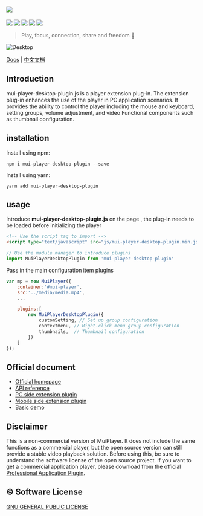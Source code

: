 # <img src="https://muiplayer.oss-cn-shanghai.aliyuncs.com/static/image/title_logo.png" />

<div>
    <a href="https://www.npmjs.com/package/mui-player" target="_blank"><img src="https://img.shields.io/npm/v/mui-player?label=mui%20player" /></a>
    <a href="https://www.npmjs.com/package/mui-player-desktop-plugin" target="_blank"><img src="https://img.shields.io/npm/v/mui-player-desktop-plugin?label=mui%20player%20desktop" /></a>
	<a href="https://www.npmjs.com/package/mui-player-mobile-plugin" target="_blank"><img src="https://img.shields.io/npm/v/mui-player-mobile-plugin?label=mui%20player%20mobile" /></a>
	<a href="https://github.com/muiplayer/hello-muiplayer/tree/master/dist/js" target="_blank"><img src="https://img.shields.io/badge/gzip%20size-18kb-brightgreen" /></a>
    <a href="https://github.com/muiplayer/hello-muiplayer/blob/master/LICENSE" target="_blank"><img src="https://img.shields.io/badge/license-GPL3-brightgreen" /></a>
</div>

> Play, focus, connection, share and freedom 🚩

![Desktop](https://muiplayer.oss-cn-shanghai.aliyuncs.com/static/image/desktopPreview.png)

<a href="https://muiplayer.js.org/" target="_blank">Docs</a> | <a href="https://muiplayer.js.org/zh/" target="_blank">中文文档</a>

## Introduction

mui-player-desktop-plugin.js is a player extension plug-in. The extension plug-in enhances the use of the player in PC application scenarios. It provides the ability to control the player including the mouse and keyboard, setting groups, volume adjustment, and video Functional components such as thumbnail configuration.

## installation

Install using npm:

```
npm i mui-player-desktop-plugin --save
```

Install using yarn:

```
yarn add mui-player-desktop-plugin
```

## usage

Introduce **mui-player-desktop-plugin.js** on the page , the plug-in needs to be loaded before initializing the player

```html
<!-- Use the script tag to import -->
<script type="text/javascript" src="js/mui-player-desktop-plugin.min.js"></script>
```

```js
// Use the module manager to introduce plugins
import MuiPlayerDesktopPlugin from 'mui-player-desktop-plugin'
```

Pass in the main configuration item plugins

```js
var mp = new MuiPlayer({
    container:'#mui-player',
    src:'../media/media.mp4',
    ...

    plugins:[
        new MuiPlayerDesktopPlugin({
            customSetting, // Set up group configuration
            contextmenu, // Right-click menu group configuration
            thumbnails,  // Thumbnail configuration
        })
    ]
});
```

## Official document

- [Official homepage](https://muiplayer.js.org/)
- [API reference](https://muiplayer.js.org/guide/api.html)
- [PC side extension plugin](https://muiplayer.js.org/guide/mui-player-desktop-plugin.html)
- [Mobile side extension plugin](https://muiplayer.js.org/guide/mui-player-mobile-plugin.html)
- [Basic demo](https://muiplayer.js.org/demo/)

## Disclaimer

This is a non-commercial version of MuiPlayer. It does not include the same functions as a commercial player, but the open source version can still provide a stable video playback solution. Before using this, be sure to understand the software license of the open source project. If you want to get a commercial application player, please download from the official <u>[Professional Application Plugin](https://muiplayer.js.org/joinUs/)</u>.

## ©️ Software License
[GNU GENERAL PUBLIC LICENSE](https://github.com/muiplayer/hello-muiplayer/blob/master/LICENSE)